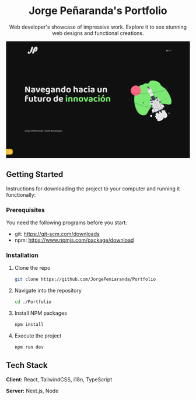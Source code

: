<h1 align="center">
  Jorge Peñaranda's Portfolio
</h1>

<p align="center">
  Web developer's showcase of impressive work. Explore it to see stunning web designs and functional creations.
</p>

<div align="center">
    <a href="https://jorgepeniaranda.me/" target="_blank">
      <img src="./screenshot.png" alt="Screenshot" width="640" height="320">
    </a>
</div>

## Getting Started
Instructions for downloading the project to your computer and running it functionally:
### Prerequisites
You need the following programs before you start:
* git: https://git-scm.com/downloads
* npm: https://www.npmjs.com/package/download
### Installation
1. Clone the repo
   ```sh
   git clone https://github.com/JorgePeniaranda/Portfolio
   ```
2. Navigate into the repository
   ```sh
   cd ./Portfolio
   ```
3. Install NPM packages
   ```sh
   npm install
   ```
4. Execute the project
   ```sh
   npm run dev
   ```
## Tech Stack

**Client:** React, TailwindCSS, i18n, TypeScript

**Server:** Next.js, Node
